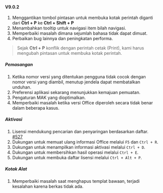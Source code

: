 #### V9.0.2

1. Menggantikan tombol pintasan untuk membuka kotak perintah diganti dari **Ctrl + P** ke **Ctrl + Shift + P**
2. Menambahkan tooltip untuk navigasi item bilah navigasi.
3. Memperbaiki masalah dimana sejumlah bahasa tidak dapat dimuat.
4. Perbaikan bug lainnya dan peningkatan performa.

> Sejak **Ctrl + P** konflik dengan perintah cetak (Print), kami harus mengubah pintasan untuk membuka kotak perintah.

##### Pemasangan

1. Ketika nomor versi yang ditentukan pengguna tidak cocok dengan nomor versi yang diambil, menutup jendela dapat membatalkan unduhan.
2. Preferensi aplikasi sekarang menunjukkan kemajuan pemuatan.
3. Pengaturan MAK yang dioptimalkan.
4. Memperbaiki masalah ketika versi Office diperoleh secara tidak benar dalam beberapa kasus.

##### Aktivasi

1. Lisensi mendukung pencarian dan penyaringan berdasarkan daftar. [#527](https://github.com/YerongAI/Office-Tool/issues/527)
2. Dukungan untuk memuat ulang informasi Office melalui `F5` dan `Ctrl + R`.
3. Dukungan untuk menampilkan informasi aktivasi melalui `Ctrl + D`.
4. Dukungan untuk membersihkan hasil operasi melalui `Ctrl + E`.
5. Dukungan untuk membuka daftar lisensi melalui `Ctrl + Alt + P`.

##### Kotak Alat

1. Memperbaiki masalah saat menghapus templat bawaan, terjadi kesalahan karena berkas tidak ada.
